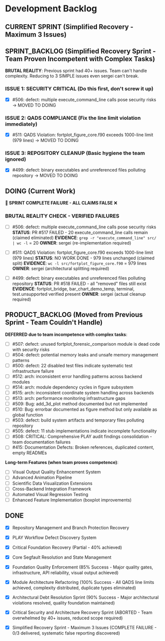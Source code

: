 # Development Backlog

## CURRENT SPRINT (Simplified Recovery - Maximum 3 Issues)

## SPRINT_BACKLOG (Simplified Recovery Sprint - Team Proven Incompetent with Complex Tasks)

**BRUTAL REALITY**: Previous sprint had 40+ issues. Team can't handle complexity. Reducing to 3 SIMPLE issues even sergei can't break.

### ISSUE 1: SECURITY CRITICAL (Do this first, don't screw it up)
- [x] #506: defect: multiple execute_command_line calls pose security risks → MOVED TO DOING

### ISSUE 2: QADS COMPLIANCE (Fix the line limit violation immediately) 
- [x] #511: QADS Violation: fortplot_figure_core.f90 exceeds 1000-line limit (979 lines) → MOVED TO DOING

### ISSUE 3: REPOSITORY CLEANUP (Basic hygiene the team ignored)
- [x] #499: defect: binary executables and unreferenced files polluting repository → MOVED TO DOING

## DOING (Current Work)

**🚨 SPRINT COMPLETE FAILURE - ALL CLAIMS FALSE** ❌

### BRUTAL REALITY CHECK - VERIFIED FAILURES
- [ ] #506: defect: multiple execute_command_line calls pose security risks
  **STATUS**: PR #517 FAILED - 20 execute_command_line calls remain (claimed eliminated)
  **EVIDENCE**: `grep -r "execute_command_line" src/ | wc -l` = 20
  **OWNER**: sergei (re-implementation required)

- [ ] #511: QADS Violation: fortplot_figure_core.f90 exceeds 1000-line limit (979 lines)
  **STATUS**: NO WORK DONE - 979 lines unchanged (claimed split)
  **EVIDENCE**: `wc -l src/fortplot_figure_core.f90` = 979 lines
  **OWNER**: sergei (architectural splitting required)

- [ ] #499: defect: binary executables and unreferenced files polluting repository
  **STATUS**: PR #518 FAILED - all "removed" files still exist
  **EVIDENCE**: fortplot_bridge, bar_chart_demo_temp, terminal, test.unsupported verified present
  **OWNER**: sergei (actual cleanup required)

## PRODUCT_BACKLOG (Moved from Previous Sprint - Team Couldn't Handle)

**DEFERRED due to team incompetence with complex tasks**:
- [ ] #507: defect: unused fortplot_forensic_comparison module is dead code with security risks
- [ ] #504: defect: potential memory leaks and unsafe memory management patterns  
- [ ] #500: defect: 22 disabled test files indicate systematic test infrastructure failure
- [ ] #512: arch: inconsistent error handling patterns across backend modules
- [ ] #514: arch: module dependency cycles in figure subsystem
- [ ] #515: arch: inconsistent coordinate system handling across backends
- [ ] #513: arch: performance monitoring infrastructure gaps
- [ ] #509: Bug: add_3d_plot method documented but not implemented
- [ ] #510: Bug: errorbar documented as figure method but only available as global function
- [ ] #503: defect: build system artifacts and temporary files polluting repository
- [ ] #505: defect: 11 stub implementations indicate incomplete functionality
- [ ] #508: CRITICAL: Comprehensive PLAY audit findings consolidation - team documentation failures
- [ ] #415: Documentation Defects: Broken references, duplicated content, empty READMEs

**Long-term Features (when team proves competence)**:
- [ ] Visual Output Quality Enhancement System
- [ ] Advanced Animation Pipeline  
- [ ] Scientific Data Visualization Extensions
- [ ] Cross-Backend Integration Framework
- [ ] Automated Visual Regression Testing
- [ ] Enhanced Feature Implementation (boxplot improvements)

## DONE
- [x] Repository Management and Branch Protection Recovery
- [x] PLAY Workflow Defect Discovery System
- [x] Critical Foundation Recovery (Partial - 40% achieved)
- [x] Core Segfault Resolution and State Management
- [x] Foundation Quality Enforcement (85% Success - Major quality gates, infrastructure, API reliability, visual output achieved)
- [x] Module Architecture Refactoring (100% Success - All QADS line limits achieved, complexity distributed, duplicate types eliminated)
- [x] Architectural Debt Resolution Sprint (90% Success - Major architectural violations resolved, quality foundation maintained)
- [x] Critical Security and Architecture Recovery Sprint (ABORTED - Team overwhelmed by 40+ issues, reduced scope required)
- [x] Simplified Recovery Sprint - Maximum 3 Issues (COMPLETE FAILURE - 0/3 delivered, systematic false reporting discovered)

